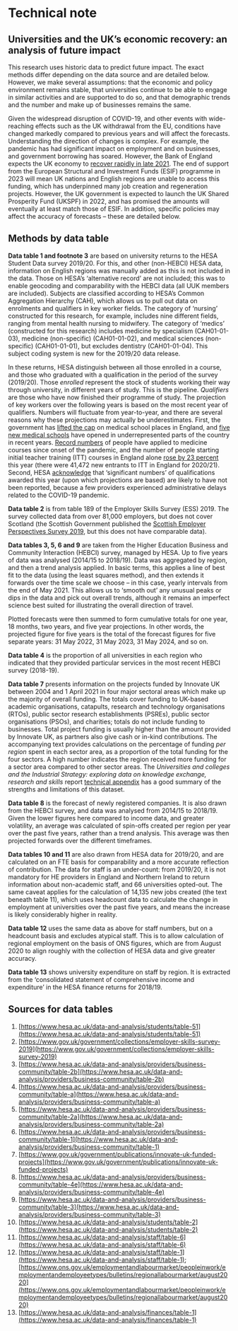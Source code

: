 # Technical note
## Universities and the UK’s economic recovery: an analysis of future impact

This research uses historic data to predict future impact. The exact methods differ depending on the data source and are detailed below. However, we make several assumptions: that the economic and policy environment remains stable, that universities continue to be able to engage in similar activities and are supported to do so, and that demographic trends and the number and make up of businesses remains the same.

Given the widespread disruption of COVID-19, and other events with wide-reaching effects such as the UK withdrawal from the EU, conditions have changed markedly compared to previous years and will affect the forecasts. Understanding the direction of changes is complex. For example, the pandemic has had significant impact on employment and on businesses, and government borrowing has soared. However, the Bank of England expects the UK economy to [recover rapidly in late 2021](https://www.bankofengland.co.uk/monetary-policy-report/2021/may-2021). The end of support from the European Structural and Investment Funds (ESIF) programme in 2023 will mean UK nations and English regions are unable to access this funding, which has underpinned many job creation and regeneration projects. However, the UK government is expected to launch the UK Shared Prosperity Fund (UKSPF) in 2022, and has promised the amounts will eventually at least match those of ESIF. In addition, specific policies may affect the accuracy of forecasts – these are detailed below. 

## Methods by data table

**Data table 1 and footnote 3** are based on university returns to the HESA Student Data survey 2019/20. For this, and other (non-HEBCI) HESA data, information on English regions was manually added as this is not included in the data. Those on HESA’s ‘alternative record’ are not included; this was to enable geocoding and comparability with the HEBCI data (all UUK members are included). Subjects are classified according to HESA’s Common Aggregation Hierarchy (CAH), which allows us to pull out data on enrolments and qualifiers in key worker fields. The category of ‘nursing’ constructed for this research, for example, includes nine different fields, ranging from mental health nursing to midwifery. The category of ‘medics’ (constructed for this research) includes medicine by specialism (CAH01-01-03), medicine (non-specific) (CAH01-01-02), and medical sciences (non-specific) (CAH01-01-01), but excludes dentistry (CAH01-01-04). This subject coding system is new for the 2019/20 data release.

In these returns, HESA distinguish between all those enrolled in a course, and those who graduated with a qualification in the period of the survey (2019/20). Those _enrolled_ represent the stock of students working their way through university, in different years of study. This is the pipeline. _Qualifiers_ are those who have now finished their programme of study. The projection of key workers over the following years is based on the most recent year of qualifiers. Numbers will fluctuate from year-to-year, and there are several reasons why these projections may actually be underestimates. First, the government has [lifted the cap](https://www.bmj.com/content/370/bmj.m3358) on medical school places in England, and [five new medical schools](https://www.hee.nhs.uk/news-blogs-events/news/new-medical-schools-open-train-doctors-future) have opened in underrepresented parts of the country in recent years. [Record numbers](https://www.ucas.com/corporate/news-and-key-documents/news/more-people-ever-want-be-doctor) of people have applied to medicine courses since onset of the pandemic, and the number of people starting initial teacher training (ITT) courses in England alone [rose by 23 percent](https://explore-education-statistics.service.gov.uk/find-statistics/initial-teacher-training-census/2020-21) this year (there were 41,472 new entrants to ITT in England for 2020/21). Second, HESA [acknowledge](https://www.hesa.ac.uk/news/27-01-2021/sb258-higher-education-student-statistics/qualifications) that ‘significant numbers’ of qualifications awarded this year (upon which projections are based) are likely to have not been reported, because a few providers experienced administrative delays related to the COVID-19 pandemic.

**Data table 2** is from table 189 of the Employer Skills Survey (ESS) 2019. The survey collected data from over 81,000 employers, but does not cover Scotland (the Scottish Government published the [Scottish Employer Perspectives Survey 2019](https://www.gov.scot/binaries/content/documents/govscot/publications/statistics/2019/12/scottish-employer-perspectives-survey-eps-2019-official-statistics-publication/documents/employer-perspectives-survey-2019/employer-perspectives-survey-2019/govscot%3Adocument/employer-perspectives-survey-2019.pdf), but this does not have comparable data).

**Data tables 3, 5, 6 and 9** are taken from the Higher Education Business and Community Interaction (HEBCI) survey, managed by HESA. Up to five years of data was analysed (2014/15 to 2018/19). Data was aggregated by region, and then a trend analysis applied. In basic terms, this applies a line of best fit to the data (using the least squares method), and then extends it forwards over the time scale we choose – in this case, yearly intervals from the end of May 2021. This allows us to ‘smooth out’ any unusual peaks or dips in the data and pick out overall trends, although it remains an imperfect science best suited for illustrating the overall direction of travel.

Plotted forecasts were then summed to form cumulative totals for one year, 18 months, two years, and five year projections. In other words, the projected figure for five years is the total of the forecast figures for five separate years: 31 May 2022, 31 May 2023, 31 May 2024, and so on.

**Data table 4** is the proportion of all universities in each region who indicated that they provided particular services in the most recent HEBCI survey (2018-19).

**Data table 7** presents information on the projects funded by Innovate UK between 2004 and 1 April 2021 in four major sectoral areas which make up the majority of overall funding. The totals cover funding to UK-based academic organisations, catapults, research and technology organisations (RTOs), public sector research establishments (PSREs), public sector organisations (PSOs), and charities; totals do not include funding to businesses. Total project funding is usually higher than the amount provided by Innovate UK, as partners also give cash or in-kind contributions. The accompanying text provides calculations on the percentage of funding _per region_ spent in each sector area, as a proportion of the total funding for the four sectors. A high number indicates the region received more funding for a sector area compared to other sector areas. The _Universities and colleges and the Industrial Strategy: exploring data on knowledge exchange, research and skills_ report [technical appendix](https://www.universitiesuk.ac.uk/policy-and-analysis/reports/Documents/2020/isc-technical-appendix.pdf) has a good summary of the strengths and limitations of this dataset.

**Data table 8** is the forecast of newly registered companies. It is also drawn from the HEBCI survey, and data was analysed from 2014/15 to 2018/19. Given the lower figures here compared to income data, and greater volatility, an average was calculated of spin-offs created per region per year over the past five years, rather than a trend analysis. This average was then projected forwards over the different timeframes.

**Data tables 10 and 11** are also drawn from HESA data for 2019/20, and are calculated on an FTE basis for comparability and a more accurate reflection of contribution. The data for staff is an under-count: from 2019/20, it is not mandatory for HE providers in England and Northern Ireland to return information about non-academic staff, and 66 universities opted-out. The same caveat applies for the calculation of 14,135 new jobs created (the text beneath table 11), which uses headcount data to calculate the change in employment at universities over the past five years, and means the increase is likely considerably higher in reality.

**Data table 12** uses the same data as above for staff numbers, but on a headcount basis and excludes atypical staff. This is to allow calculation of regional employment on the basis of ONS figures, which are from August 2020 to align roughly with the collection of HESA data and give greater accuracy.

**Data table 13** shows university expenditure on staff by region. It is extracted from the ‘consolidated statement of comprehensive income and expenditure’ in the HESA finance returns for 2018/19.

## Sources for data tables
1. [https://www.hesa.ac.uk/data-and-analysis/students/table-51](https://www.hesa.ac.uk/data-and-analysis/students/table-51)
2. [https://www.gov.uk/government/collections/employer-skills-survey-2019](https://www.gov.uk/government/collections/employer-skills-survey-2019)
3. [https://www.hesa.ac.uk/data-and-analysis/providers/business-community/table-2b](https://www.hesa.ac.uk/data-and-analysis/providers/business-community/table-2b)
4. [https://www.hesa.ac.uk/data-and-analysis/providers/business-community/table-a](https://www.hesa.ac.uk/data-and-analysis/providers/business-community/table-a)
5. [https://www.hesa.ac.uk/data-and-analysis/providers/business-community/table-2a](https://www.hesa.ac.uk/data-and-analysis/providers/business-community/table-2a)
6. [https://www.hesa.ac.uk/data-and-analysis/providers/business-community/table-1](https://www.hesa.ac.uk/data-and-analysis/providers/business-community/table-1)
7. [https://www.gov.uk/government/publications/innovate-uk-funded-projects](https://www.gov.uk/government/publications/innovate-uk-funded-projects)
8. [https://www.hesa.ac.uk/data-and-analysis/providers/business-community/table-4e](https://www.hesa.ac.uk/data-and-analysis/providers/business-community/table-4e)
9. [https://www.hesa.ac.uk/data-and-analysis/providers/business-community/table-3](https://www.hesa.ac.uk/data-and-analysis/providers/business-community/table-3)
10. [https://www.hesa.ac.uk/data-and-analysis/students/table-2](https://www.hesa.ac.uk/data-and-analysis/students/table-2)
11. [https://www.hesa.ac.uk/data-and-analysis/staff/table-6](https://www.hesa.ac.uk/data-and-analysis/staff/table-6)
12. [https://www.hesa.ac.uk/data-and-analysis/staff/table-1](https://www.hesa.ac.uk/data-and-analysis/staff/table-1); [https://www.ons.gov.uk/employmentandlabourmarket/peopleinwork/employmentandemployeetypes/bulletins/regionallabourmarket/august2020](https://www.ons.gov.uk/employmentandlabourmarket/peopleinwork/employmentandemployeetypes/bulletins/regionallabourmarket/august2020)
13. [https://www.hesa.ac.uk/data-and-analysis/finances/table-1](https://www.hesa.ac.uk/data-and-analysis/finances/table-1)

[^1]:	Hyndman, R.J., & Athanasopoulos, G. (2021) _Forecasting: principles and practice_, 3rd edition, OTexts: Melbourne, Australia. OTexts.com/fpp3. Accessed 5 May 2021.